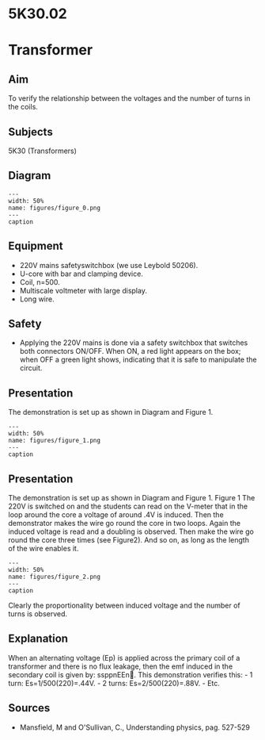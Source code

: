 # 5K30.02 
  # Transformer 
    
  
## Aim   
 To verify the relationship between the voltages and the number of turns in the coils.    
  
## Subjects   
 5K30 (Transformers)   
  
## Diagram   
   
```{figure} figures/figure_0.png  
---  
width: 50%  
name: figures/figure_0.png  
---  
caption  
``` 
     
  
## Equipment   
 
 *  220V mains safetyswitchbox (we use Leybold 50206). 
 *  U-core with bar and clamping device. 
 *  Coil, n=500. 
 *  Multiscale voltmeter with large display. 
 *  Long wire.   
  
## Safety   
 
 *  Applying the 220V mains is done via a safety switchbox that switches both connectors ON/OFF. When ON, a red light appears on the box; when OFF a green light shows, indicating that it is safe to manipulate the circuit.
     
  
## Presentation   
 The demonstration is set up as shown in Diagram and Figure 1.     
```{figure} figures/figure_1.png  
---  
width: 50%  
name: figures/figure_1.png  
---  
caption  
``` 
     
  
## Presentation   
 The demonstration is set up as shown in Diagram and Figure 1.    Figure 1  The 220V is switched on and the students can read on the V-meter that in the loop around the core a voltage of around .4V is induced. Then the demonstrator makes the wire go round the core in two loops. Again the induced voltage is read and a doubling is observed. Then make the wire go round the core three times (see Figure2). And so on, as long as the length of the wire enables it.    
```{figure} figures/figure_2.png  
---  
width: 50%  
name: figures/figure_2.png  
---  
caption  
``` 
 Clearly the proportionality between induced voltage and the number of turns is observed.    
  
## Explanation   
 When an alternating voltage (Ep) is applied across the primary coil of a transformer and there is no flux leakage, then the emf induced in the secondary coil is given by: ssppnEEn. This demonstration verifies this: - 1 turn: Es=1/500(220)=.44V. - 2 turns: Es=2/500(220)=.88V. - Etc.    
  
## Sources   
 
 *  Mansfield, M and O'Sullivan, C., Understanding physics, pag. 527-529
  